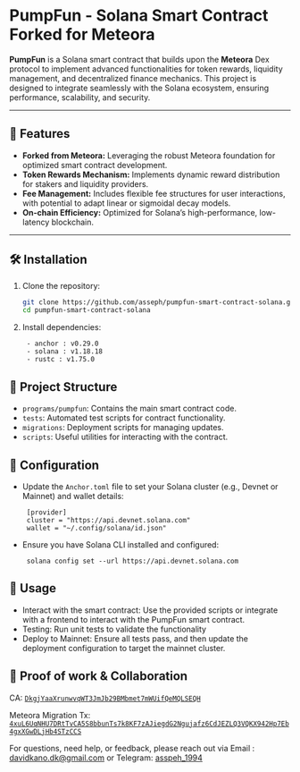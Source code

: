 # PumpFun - Solana Smart Contract Forked for Meteora

**PumpFun** is a Solana smart contract that builds upon the **Meteora** Dex protocol to implement advanced functionalities for token rewards, liquidity management, and decentralized finance mechanics. This project is designed to integrate seamlessly with the Solana ecosystem, ensuring performance, scalability, and security.

---

## 🚀 Features
- **Forked from Meteora:** Leveraging the robust Meteora foundation for optimized smart contract development.
- **Token Rewards Mechanism:** Implements dynamic reward distribution for stakers and liquidity providers.
- **Fee Management:** Includes flexible fee structures for user interactions, with potential to adapt linear or sigmoidal decay models.
- **On-chain Efficiency:** Optimized for Solana’s high-performance, low-latency blockchain.

---

## 🛠 Installation

1. Clone the repository:

   ```bash
   git clone https://github.com/asseph/pumpfun-smart-contract-solana.git
   cd pumpfun-smart-contract-solana
   ```
2. Install dependencies:
   ```
    - anchor : v0.29.0
    - solana : v1.18.18
    - rustc : v1.75.0 
   ```
## 📂 Project Structure

- `programs/pumpfun`: Contains the main smart contract code.
- `tests`: Automated test scripts for contract functionality.
- `migrations`: Deployment scripts for managing updates.
- `scripts`: Useful utilities for interacting with the contract.

## 🔧 Configuration

- Update the `Anchor.toml` file to set your Solana cluster (e.g., Devnet or Mainnet) and wallet details:

   ```
    [provider]
    cluster = "https://api.devnet.solana.com"
    wallet = "~/.config/solana/id.json"
   ```
- Ensure you have Solana CLI installed and configured:
   ```
    solana config set --url https://api.devnet.solana.com
   ```

## 📜 Usage
- Interact with the smart contract: Use the provided scripts or integrate with a frontend to interact with the PumpFun smart contract.
- Testing: Run unit tests to validate the functionality 
- Deploy to Mainnet: Ensure all tests pass, and then update the deployment configuration to target the mainnet cluster.

## 🤝 Proof of work & Collaboration

CA: [`DkgjYaaXrunwvqWT3JmJb29BMbmet7mWUifQeMQLSEQH`](https://solscan.io/account/DkgjYaaXrunwvqWT3JmJb29BMbmet7mWUifQeMQLSEQH?cluster=devnet)

Meteora Migration Tx: [`4xuL6UqNHU7DRtTvCA5S8bbunTs7k8KF7zAJiegdG2Ngujafz6CdJEZLQ3VQKX942Hp7Eb4gxXGwDLjHb4STzCCS`](https://solscan.io/tx/4xuL6UqNHU7DRtTvCA5S8bbunTs7k8KF7zAJiegdG2Ngujafz6CdJEZLQ3VQKX942Hp7Eb4gxXGwDLjHb4STzCCS?cluster=devnet)


For questions, need help, or feedback, please reach out via Email : davidkano.dk@gmail.com or Telegram: [asspeh_1994](https://t.me/asspeh_1994)





